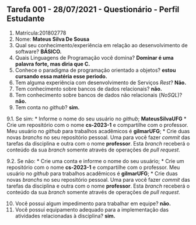 ## Tarefa 001 - 28/07/2021 - Questionário - Perfil Estudante

1. Matrícula:201802778
2. Nome: **Mateus Silva De Sousa**
3. Qual seu conhecimento/experiência em relação ao desenvolvimento de software? **BÁSICO.**
4. Quais Linguagens de Programação você domina? **Dominar é uma palavra forte, mas diria que C.**
5. Conhece o paradigma de programação orientado a objetos? **estou cursando essa matéria esse periodo.**
6. Tem alguma experiência com desenvolvimento de Serviços _Rest_? **Não.**
7. Tem conhecimento sobre bancos de dados relacionais? **não.**
8. Tem conhecimento sobre bancos de dados não relacionais (_NoSQL_)? **não.**
9. Tem conta no _github_? **sim.**

  9.1.  Se sim:
      * Informe o nome do seu usuário no _github_; **MateusSilvaUFG**
      * Crie um repositório com o nome **cs-2023-1** e compartilhe com o professor. Meu usuário no _github_ para trabalhos acadêmicos é **gilmarUFG**;
      * Crie duas novas _branchs_ no seu repositório pessoal. Uma para você fazer _commit_ das tarefas da disciplina e outra com o nome **professor**. Esta _branch_ receberá o conteúdo da sua _branch_ somente através de operações de _pull request_.

  9.2.  Se não:
      *  Crie uma conta e informe o nome do seu usuário;
      *  Crie um repositório com o nome **cs-2023-1** e compartilhe com o professor.  Meu usuário no _github_ para trabalhos acadêmicos é **gilmarUFG**;
      * Crie duas novas _branchs_ no seu repositório pessoal. Uma para você fazer _commit_ das tarefas da disciplina e outra com o nome **professor**. Esta _branch_ receberá o conteúdo da sua _branch_ somente através de operações de _pull request_.

10. Você possui algum impedimento para trabalhar em equipe? **não.**
11. Você possui equipamento adequado para a implementação das atividades relacionadas à disciplina? **sim.**
